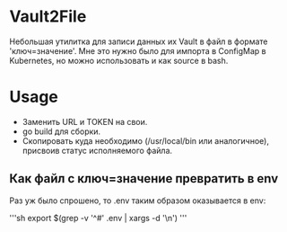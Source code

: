 # Vault2File

Небольшая утилитка для записи данных их Vault в файл в формате 'ключ=значение'. Мне это нужно было для импорта в ConfigMap в Kubernetes, но можно использовать и как source в bash.

# Usage

* Заменить URL и TOKEN на свои.
* go build для сборки.
* Скопировать куда необходимо (/usr/local/bin или аналогичное), присвоив статус исполняемого файла.

## Как файл с ключ=значение превратить в env

Раз уж было спрошено, то .env таким образом оказывается в env:

'''sh
export \$(grep -v '^#' .env | xargs -d '\n')
'''

